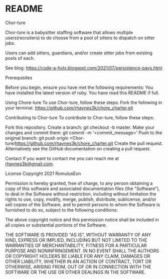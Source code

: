 # README

Chor-ture

Chor-ture is a babysitter staffing software that allows multiple users(recruiters) to do choose from a pool of sitters to dispatch on sitter jobs.

Users can add sitters, guardians, and/or create sitter jobs from existing pools of each.

See blog: https://code-a-holx.blogspot.com/2021/07/persistence-pays.html

Prerequisites

Before you begin, ensure you have met the following requirements:
You have installed the latest version of ruby.
You have read this README if full.

Using Chore-ture
To use Chor-ture, follow these steps:
  Fork the following in your terminal. https://github.com/rhaynes3k/chore_charter.git

Contributing to Chor-ture
To contribute to Chor-ture, follow these steps:

Fork this repository.
Create a branch: git checkout -b master.
Make your changes and commit them: git commit -m '<commit_message>'
Push to the original branch: git push origin <Chor-ture/https://github.com/rhaynes3k/chore_charter.git
Create the pull request.
Alternatively see the GitHub documentation on creating a pull request.


Contact
If you want to contact me you can reach me at rhaynes3k@gmail.com.


License
Copyright 2021 RomulusEon

Permission is hereby granted, free of charge, to any person obtaining a copy of this software and associated documentation files (the "Software"), to deal in the Software without restriction, including without limitation the rights to use, copy, modify, merge, publish, distribute, sublicense, and/or sell copies of the Software, and to permit persons to whom the Software is furnished to do so, subject to the following conditions:

The above copyright notice and this permission notice shall be included in all copies or substantial portions of the Software.

THE SOFTWARE IS PROVIDED "AS IS", WITHOUT WARRANTY OF ANY KIND, EXPRESS OR IMPLIED, INCLUDING BUT NOT LIMITED TO THE WARRANTIES OF MERCHANTABILITY, FITNESS FOR A PARTICULAR PURPOSE AND NONINFRINGEMENT. IN NO EVENT SHALL THE AUTHORS OR COPYRIGHT HOLDERS BE LIABLE FOR ANY CLAIM, DAMAGES OR OTHER LIABILITY, WHETHER IN AN ACTION OF CONTRACT, TORT OR OTHERWISE, ARISING FROM, OUT OF OR IN CONNECTION WITH THE SOFTWARE OR THE USE OR OTHER DEALINGS IN THE SOFTWARE.
